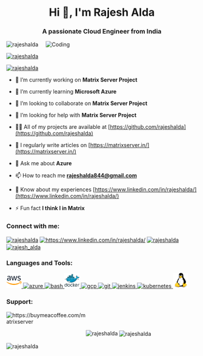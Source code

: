<h1 align="center">Hi 👋, I'm Rajesh Alda</h1>
<h3 align="center">A passionate Cloud Engineer from India</h3>
<img align="right" alt="Coding" width="400" src="https://cdn.dribbble.com/users/1162077/screenshots/3848914/programmer.gif">
<p align="left"> <img src="https://komarev.com/ghpvc/?username=rajeshalda&label=Profile%20views&color=0e75b6&style=flat" alt="rajeshalda" /> </p>

<p align="left"> <a href="https://github.com/ryo-ma/github-profile-trophy"><img src="https://github-profile-trophy.vercel.app/?username=rajeshalda" alt="rajeshalda" /></a> </p>

<p align="left"> <a href="https://twitter.com/rajeshalda" target="blank"><img src="https://img.shields.io/twitter/follow/rajeshalda?logo=twitter&style=for-the-badge" alt="rajeshalda" /></a> </p>

- 🔭 I’m currently working on **Matrix Server Project**

- 🌱 I’m currently learning **Microsoft Azure**

- 👯 I’m looking to collaborate on **Matrix Server Project**

- 🤝 I’m looking for help with **Matrix Server Project**

- 👨‍💻 All of my projects are available at [https://github.com/rajeshalda](https://github.com/rajeshalda)

- 📝 I regularly write articles on [https://matrixserver.in/](https://matrixserver.in/)

- 💬 Ask me about **Azure**

- 📫 How to reach me **rajeshalda844@gmail.com**

- 📄 Know about my experiences [https://www.linkedin.com/in/rajeshalda/](https://www.linkedin.com/in/rajeshalda/)

- ⚡ Fun fact **I think I in Matrix**

<h3 align="left">Connect with me:</h3>
<p align="left">
<a href="https://twitter.com/rajeshalda" target="blank"><img align="center" src="https://raw.githubusercontent.com/rahuldkjain/github-profile-readme-generator/master/src/images/icons/Social/twitter.svg" alt="rajeshalda" height="30" width="40" /></a>
<a href="https://linkedin.com/in/https://www.linkedin.com/in/rajeshalda/" target="blank"><img align="center" src="https://raw.githubusercontent.com/rahuldkjain/github-profile-readme-generator/master/src/images/icons/Social/linked-in-alt.svg" alt="https://www.linkedin.com/in/rajeshalda/" height="30" width="40" /></a>
<a href="https://fb.com/rajeshalda" target="blank"><img align="center" src="https://raw.githubusercontent.com/rahuldkjain/github-profile-readme-generator/master/src/images/icons/Social/facebook.svg" alt="rajeshalda" height="30" width="40" /></a>
<a href="https://instagram.com/rajesh_alda" target="blank"><img align="center" src="https://raw.githubusercontent.com/rahuldkjain/github-profile-readme-generator/master/src/images/icons/Social/instagram.svg" alt="rajesh_alda" height="30" width="40" /></a>
</p>

<h3 align="left">Languages and Tools:</h3>
<p align="left"> <a href="https://aws.amazon.com" target="_blank" rel="noreferrer"> <img src="https://raw.githubusercontent.com/devicons/devicon/master/icons/amazonwebservices/amazonwebservices-original-wordmark.svg" alt="aws" width="40" height="40"/> </a> <a href="https://azure.microsoft.com/en-in/" target="_blank" rel="noreferrer"> <img src="https://www.vectorlogo.zone/logos/microsoft_azure/microsoft_azure-icon.svg" alt="azure" width="40" height="40"/> </a> <a href="https://www.gnu.org/software/bash/" target="_blank" rel="noreferrer"> <img src="https://www.vectorlogo.zone/logos/gnu_bash/gnu_bash-icon.svg" alt="bash" width="40" height="40"/> </a> <a href="https://www.docker.com/" target="_blank" rel="noreferrer"> <img src="https://raw.githubusercontent.com/devicons/devicon/master/icons/docker/docker-original-wordmark.svg" alt="docker" width="40" height="40"/> </a> <a href="https://cloud.google.com" target="_blank" rel="noreferrer"> <img src="https://www.vectorlogo.zone/logos/google_cloud/google_cloud-icon.svg" alt="gcp" width="40" height="40"/> </a> <a href="https://git-scm.com/" target="_blank" rel="noreferrer"> <img src="https://www.vectorlogo.zone/logos/git-scm/git-scm-icon.svg" alt="git" width="40" height="40"/> </a> <a href="https://www.jenkins.io" target="_blank" rel="noreferrer"> <img src="https://www.vectorlogo.zone/logos/jenkins/jenkins-icon.svg" alt="jenkins" width="40" height="40"/> </a> <a href="https://kubernetes.io" target="_blank" rel="noreferrer"> <img src="https://www.vectorlogo.zone/logos/kubernetes/kubernetes-icon.svg" alt="kubernetes" width="40" height="40"/> </a> <a href="https://www.linux.org/" target="_blank" rel="noreferrer"> <img src="https://raw.githubusercontent.com/devicons/devicon/master/icons/linux/linux-original.svg" alt="linux" width="40" height="40"/> </a> </p>

<h3 align="left">Support:</h3>
<p><a href="https://www.buymeacoffee.com/https://buymeacoffee.com/matrixserver"> <img align="left" src="https://cdn.buymeacoffee.com/buttons/v2/default-yellow.png" height="50" width="210" alt="https://buymeacoffee.com/matrixserver" /></a></p><br><br>

<p><img align="left" src="https://github-readme-stats.vercel.app/api/top-langs?username=rajeshalda&show_icons=true&locale=en&layout=compact" alt="rajeshalda" /></p>

<p>&nbsp;<img align="center" src="https://github-readme-stats.vercel.app/api?username=rajeshalda&show_icons=true&locale=en" alt="rajeshalda" /></p>

<p><img align="center" src="https://github-readme-streak-stats.herokuapp.com/?user=rajeshalda&" alt="rajeshalda" /></p>
